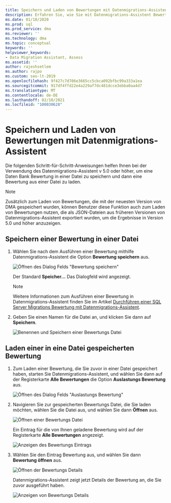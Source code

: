 ```yaml
---
title: Speichern und Laden von Bewertungen mit Datenmigrations-Assistent
description: Erfahren Sie, wie Sie mit Datenmigrations-Assistent Bewertungen speichern und laden.
ms.date: 01/10/2020
ms.prod: sql
ms.prod_service: dma
ms.reviewer: ''
ms.technology: dma
ms.topic: conceptual
keywords: ''
helpviewer_keywords:
- Data Migration Assistant, Assess
ms.assetid: ''
author: rajeshsetlem
ms.author: rajpo
ms.custom: seo-lt-2019
ms.openlocfilehash: 9f427c7d706e3665cc5cbca092bfbc99a333a1ea
ms.sourcegitcommit: 917df4ffd22e4a229af7dc481dcce3ebba0aa4d7
ms.translationtype: MT
ms.contentlocale: de-DE
ms.lasthandoff: 02/10/2021
ms.locfileid: "100030628"
---
```

# <a name="save-and-load-assessments-with-data-migration-assistant"></a>Speichern und Laden von Bewertungen mit Datenmigrations-Assistent

Die folgenden Schritt-für-Schritt-Anweisungen helfen Ihnen bei der Verwendung des Datenmigrations-Assistent v 5.0 oder höher, um eine Daten Bank Bewertung in einer Datei zu speichern und dann eine Bewertung aus einer Datei zu laden.

> [!NOTE]
> Zusätzlich zum Laden von Bewertungen, die mit der neuesten Version von DMA gespeichert wurden, können Benutzer diese Funktion auch zum Laden von Bewertungen nutzen, die als JSON-Dateien aus früheren Versionen von Datenmigrations-Assistent exportiert wurden, um die Ergebnisse in Version 5.0 und höher anzuzeigen.

## <a name="saving-an-assessment-to-a-file"></a>Speichern einer Bewertung in einer Datei

1. Wählen Sie nach dem Ausführen einer Bewertung mithilfe Datenmigrations-Assistent die Option **Bewertung speichern** aus.

   ![Öffnen des Dialog Felds "Bewertung speichern"](../dma/media/dma-save-load-assessments/dma-open-save-dialog.png)

   Der Standard **Speicher...** Das Dialogfeld wird angezeigt.

   > [!NOTE]
   > Weitere Informationen zum Ausführen einer Bewertung in Datenmigrations-Assistent finden Sie im Artikel [Durchführen einer SQL Server Migrations Bewertung mit Datenmigrations-Assistent](../dma/dma-assesssqlonprem.md).

2. Geben Sie einen Namen für die Datei an, und klicken Sie dann auf **Speichern**.

   ![Benennen und Speichern einer Bewertungs Datei](../dma/media/dma-save-load-assessments/dma-name-save-assessment.png)

## <a name="loading-an-assessment-saved-to-a-file"></a>Laden einer in eine Datei gespeicherten Bewertung

1. Zum Laden einer Bewertung, die Sie zuvor in einer Datei gespeichert haben, starten Sie Datenmigrations-Assistent, und wählen Sie dann auf der Registerkarte **Alle Bewertungen** die Option **Auslastungs Bewertung** aus.

   ![Öffnen des Dialog Felds "Auslastungs Bewertung"](../dma/media/dma-save-load-assessments/dma-open-load-dialog.png)

2. Navigieren Sie zur gespeicherten Bewertungs Datei, die Sie laden möchten, wählen Sie die Datei aus, und wählen Sie dann **Öffnen** aus.

   ![Öffnen einer Bewertungs Datei](../dma/media/dma-save-load-assessments/dma-open-assessment.png)

   Ein Eintrag für die von Ihnen geladene Bewertung wird auf der Registerkarte **Alle Bewertungen** angezeigt.

   ![Anzeigen des Bewertungs Eintrags](../dma/media/dma-save-load-assessments/dma-display-assessment-entry.png)

3. Wählen Sie den Eintrag Bewertung aus, und wählen Sie dann **Bewertung öffnen** aus.

   ![Öffnen der Bewertungs Details](../dma/media/dma-save-load-assessments/dma-open-assessment-detail.png)

   Datenmigrations-Assistent zeigt jetzt Details der Bewertung an, die Sie zuvor ausgeführt haben.

   ![Anzeigen von Bewertungs Details](../dma/media/dma-save-load-assessments/dma-display-assessment-detail.png)
